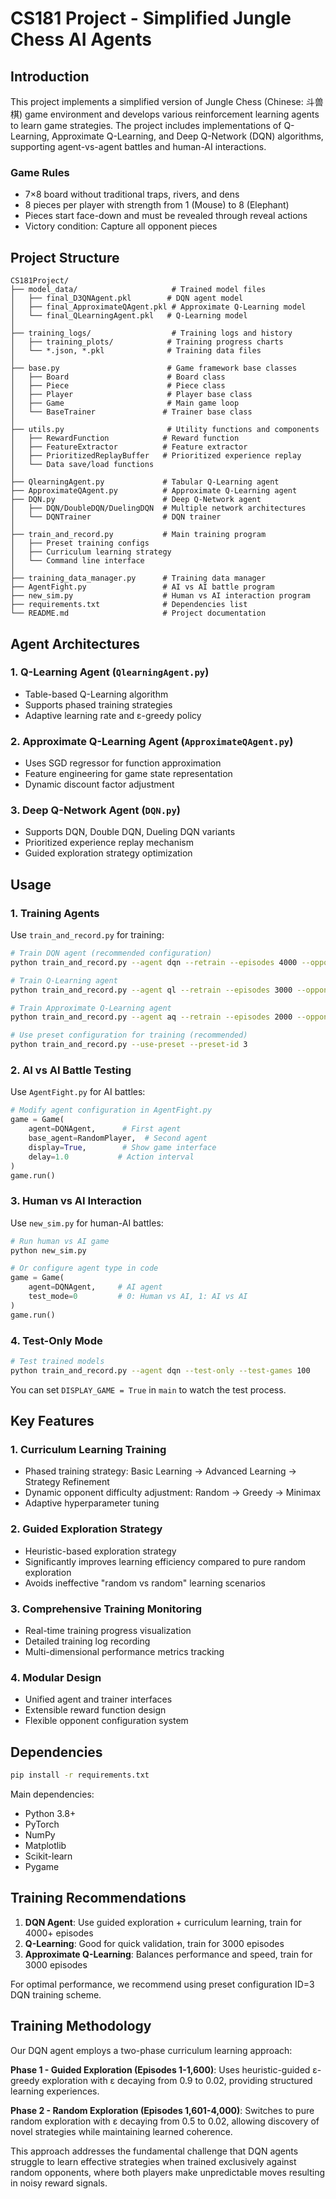 # CS181 Project - Simplified Jungle Chess AI Agents

## Introduction

This project implements a simplified version of Jungle Chess (Chinese: 斗兽棋) game environment and develops various reinforcement learning agents to learn game strategies. The project includes implementations of Q-Learning, Approximate Q-Learning, and Deep Q-Network (DQN) algorithms, supporting agent-vs-agent battles and human-AI interactions.

### Game Rules
- 7×8 board without traditional traps, rivers, and dens
- 8 pieces per player with strength from 1 (Mouse) to 8 (Elephant)
- Pieces start face-down and must be revealed through reveal actions
- Victory condition: Capture all opponent pieces

## Project Structure

```
CS181Project/
├── model_data/                     # Trained model files
│   ├── final_D3QNAgent.pkl        # DQN agent model
│   ├── final_ApproximateQAgent.pkl # Approximate Q-Learning model
│   └── final_QLearningAgent.pkl   # Q-Learning model
│
├── training_logs/                  # Training logs and history
│   ├── training_plots/            # Training progress charts
│   └── *.json, *.pkl              # Training data files
│
├── base.py                        # Game framework base classes
│   ├── Board                      # Board class
│   ├── Piece                      # Piece class
│   ├── Player                     # Player base class
│   ├── Game                       # Main game loop
│   └── BaseTrainer               # Trainer base class
│
├── utils.py                       # Utility functions and components
│   ├── RewardFunction            # Reward function
│   ├── FeatureExtractor          # Feature extractor
│   ├── PrioritizedReplayBuffer   # Prioritized experience replay
│   └── Data save/load functions
│
├── QlearningAgent.py             # Tabular Q-Learning agent
├── ApproximateQAgent.py          # Approximate Q-Learning agent
├── DQN.py                        # Deep Q-Network agent
│   ├── DQN/DoubleDQN/DuelingDQN  # Multiple network architectures
│   └── DQNTrainer                # DQN trainer
│
├── train_and_record.py           # Main training program
│   ├── Preset training configs
│   ├── Curriculum learning strategy
│   └── Command line interface
│
├── training_data_manager.py      # Training data manager
├── AgentFight.py                 # AI vs AI battle program
├── new_sim.py                    # Human vs AI interaction program
├── requirements.txt              # Dependencies list
└── README.md                     # Project documentation
```

## Agent Architectures

### 1. Q-Learning Agent (`QlearningAgent.py`)
- Table-based Q-Learning algorithm
- Supports phased training strategies
- Adaptive learning rate and ε-greedy policy

### 2. Approximate Q-Learning Agent (`ApproximateQAgent.py`)
- Uses SGD regressor for function approximation
- Feature engineering for game state representation
- Dynamic discount factor adjustment

### 3. Deep Q-Network Agent (`DQN.py`)
- Supports DQN, Double DQN, Dueling DQN variants
- Prioritized experience replay mechanism
- Guided exploration strategy optimization

## Usage

### 1. Training Agents

Use `train_and_record.py` for training:

```bash
# Train DQN agent (recommended configuration)
python train_and_record.py --agent dqn --retrain --episodes 4000 --opponent progressive --exploration guided --lr-strategy hybrid

# Train Q-Learning agent
python train_and_record.py --agent ql --retrain --episodes 3000 --opponent progressive --lr-strategy adaptive

# Train Approximate Q-Learning agent
python train_and_record.py --agent aq --retrain --episodes 2000 --opponent progressive --lr-strategy adaptive

# Use preset configuration for training (recommended)
python train_and_record.py --use-preset --preset-id 3
```

### 2. AI vs AI Battle Testing

Use `AgentFight.py` for AI battles:

```python
# Modify agent configuration in AgentFight.py
game = Game(
    agent=DQNAgent,      # First agent
    base_agent=RandomPlayer,  # Second agent
    display=True,        # Show game interface
    delay=1.0           # Action interval
)
game.run()
```

### 3. Human vs AI Interaction

Use `new_sim.py` for human-AI battles:

```python
# Run human vs AI game
python new_sim.py

# Or configure agent type in code
game = Game(
    agent=DQNAgent,     # AI agent
    test_mode=0         # 0: Human vs AI, 1: AI vs AI
)
game.run()
```

### 4. Test-Only Mode

```bash
# Test trained models
python train_and_record.py --agent dqn --test-only --test-games 100
```

You can set `DISPLAY_GAME = True` in `main` to watch the test process.

## Key Features

### 1. Curriculum Learning Training
- Phased training strategy: Basic Learning → Advanced Learning → Strategy Refinement
- Dynamic opponent difficulty adjustment: Random → Greedy → Minimax
- Adaptive hyperparameter tuning

### 2. Guided Exploration Strategy
- Heuristic-based exploration strategy
- Significantly improves learning efficiency compared to pure random exploration
- Avoids ineffective "random vs random" learning scenarios

### 3. Comprehensive Training Monitoring
- Real-time training progress visualization
- Detailed training log recording
- Multi-dimensional performance metrics tracking

### 4. Modular Design
- Unified agent and trainer interfaces
- Extensible reward function design
- Flexible opponent configuration system

## Dependencies

```bash
pip install -r requirements.txt
```

Main dependencies:
- Python 3.8+
- PyTorch
- NumPy
- Matplotlib
- Scikit-learn
- Pygame

## Training Recommendations

1. **DQN Agent**: Use guided exploration + curriculum learning, train for 4000+ episodes
2. **Q-Learning**: Good for quick validation, train for 3000 episodes
3. **Approximate Q-Learning**: Balances performance and speed, train for 3000 episodes

For optimal performance, we recommend using preset configuration ID=3 DQN training scheme.

## Training Methodology

Our DQN agent employs a two-phase curriculum learning approach:

**Phase 1 - Guided Exploration (Episodes 1-1,600)**: Uses heuristic-guided ε-greedy exploration with ε decaying from 0.9 to 0.02, providing structured learning experiences.

**Phase 2 - Random Exploration (Episodes 1,601-4,000)**: Switches to pure random exploration with ε decaying from 0.5 to 0.02, allowing discovery of novel strategies while maintaining learned coherence.

This approach addresses the fundamental challenge that DQN agents struggle to learn effective strategies when trained exclusively against random opponents, where both players make unpredictable moves resulting in noisy reward signals.